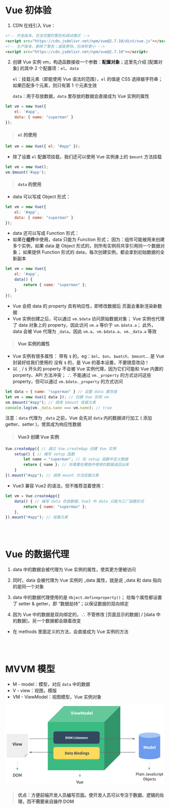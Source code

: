 # Vue 初体验

1. CDN 在线引入 Vue：

```html
<!-- 开发版本，包含完整的警告和调试模式 -->
<script src="https://cdn.jsdelivr.net/npm/vue@2.7.10/dist/vue.js"></script>
<!-- 生产版本，删除了警告；速度更快、包体积更小 -->
<script src="https://cdn.jsdelivr.net/npm/vue@2.7.10"></script>
```

2. 创建 Vue 实例 vm，构造函数接收一个参数：**配置对象**；这里先介绍 [配置对象] 的其中 2 个配置项：`el`、`data`

   `el`：挂载元素（即能使用 Vue 语法的范围），`el` 的值是 CSS 选择器字符串；如果匹配多个元素，则只有第 1 个元素生效

   `data`：用于存放数据，`data` 里存放的数据会直接成为 Vue 实例的属性

```js
let vm = new Vue({
    el: '#app',
    data: { name: "superman" }
});
```

> #### `el` 的使用

```js
let vm = new Vue({ el: "#app" });
```

- 除了设置 `el` 配置项挂载，我们还可以使用 Vue 实例身上的 `$mount` 方法挂载

```js
let vm = new Vue();
vm.$mount('#app');
```

> #### `data` 的使用

- data 可以写成 Object 形式：

```js
let vm = new Vue({
    el: '#app',
    data: { name: "superman" }
});
```

- data 还可以写成 Function 形式：
- 如果在**组件**中使用，data 只能为 Function 形式；
  因为：组件可能被用来创建多个实例，如果 data 是 Object 形式的，则所有实例将共享引用同一个数据对象；
  如果提供 Function 形式的 data，每次创建实例，都会拿到初始数据的全新副本

```js
let vm = new Vue({
    el: '#app',
    data() {
        return { name: "superman" };
    }
});
```

- Vue 会把 data 的 property 具有响应性，即修改数据后 页面会重新渲染新数据
- Vue 实例创建之后，可以通过 `vm.$data` 访问原始数据对象；
  Vue 实例也代理了 data 对象上的 property，因此访问 `vm.a` 等价于 `vm.$data.a`；
  此外，data 会被 Vue 代理为 `_data`，因此 `vm.a`、`vm.$data.a`、`vm._data.a` 等效

> #### Vue 实例的属性

- Vue 实例有很多属性：
  带有 `$` 的，eg：`$el`、`$on`、`$watch`、`$mount`… 是 Vue 封装好给我们使用的
  没有 `$` 的，是 Vue 的基本设置，不要随意改动！
- 以 `_` / `$` 开头的 property 不会被 Vue 实例代理，因为它们可能和 Vue 内置的 porperty、API 方法冲突；
  ∴ 不能通过 `vm._property` 的方式访问这些 property，但可以通过 `vm.$data._property` 的方式访问

```js
let data = { name: "superman" } // 设置 data 属性值
let vm = new Vue({ data }); // 创建 Vue 实例 vm
vm.$mount("#app"); // 调用 $mount 挂载元素
console.log(vm._data.name === vm.name); // true
```

注意：`data` 代理为 `_data` 之前，Vue 会先对 `data` 内的数据进行加工 ( 添加 getter、setter )，使其成为响应性数据

> #### Vue3 创建 Vue 实例

```js
Vue.createApp({ // 通过 Vue.createApp 创建 Vue 实例
    setup() { // 编写 setup 函数
        let name = "superman"; // 在 setup 函数中定义数据
        return { name }; // 将需要在模版中使用的数据返回出来
    }
}).mount("#app"); // 调用 mount 方法挂载元素
```

- Vue3 兼容 Vue2 的语法，但不推荐混着使用：

```js
let vm = Vue.createApp({
    data() { // 编写 data 存放数据，Vue3 中 data 只能为工厂函数形式
        return { name: "superman" };
    },
}).mount("#app"); // 挂载元素
```

<br><br>

# Vue 的数据代理

1. data 中的数据会被代理为 Vue 实例的属性，使其更方便被访问

2. 同时，data 会被代理为 Vue 实例的 _data 属性，就是说 _data 和 data 指向的是同一个对象

3. data 中的数据代理使用的是 `Object.defineproperty()`；
   给每个属性都设置了 setter & getter，即 “数据劫持”；以保证数据的双向绑定

4. 因为 Vue 中的数据是双向绑定的，∴ 不管修改 [页面显示的数据] / [data 中的数据]，另一个数据都会跟着改变

- 在 methods 里面定义的方法，会直接成为 Vue 实例的方法

<br><br>

# MVVM 模型

- M - model：模型，对应 `data` 中的数据
- V - view：视图，模版
- VM - ViewModel：视图模型，Vue 实例对象

<img src="picture/01_Vue%20%E6%A6%82%E8%BF%B0/image-20220315143439694.png" alt="image-20220315143439694" style="zoom:50%;" />

> #### 优点：方便前端开发人员编写页面。使开发人员可以专注于数据、逻辑的处理，而不需要亲自操作 DOM
